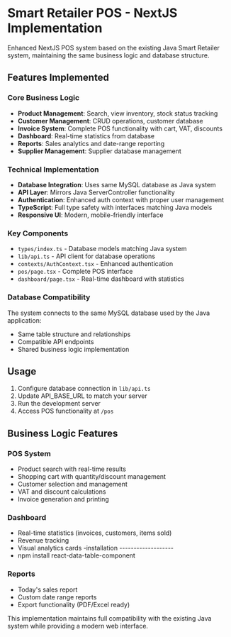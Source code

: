 # Smart Retailer POS - NextJS Implementation

Enhanced NextJS POS system based on the existing Java Smart Retailer system, maintaining the same business logic and database structure.

## Features Implemented

### Core Business Logic
- **Product Management**: Search, view inventory, stock status tracking
- **Customer Management**: CRUD operations, customer database
- **Invoice System**: Complete POS functionality with cart, VAT, discounts
- **Dashboard**: Real-time statistics from database
- **Reports**: Sales analytics and date-range reporting
- **Supplier Management**: Supplier database management

### Technical Implementation
- **Database Integration**: Uses same MySQL database as Java system
- **API Layer**: Mirrors Java ServerController functionality
- **Authentication**: Enhanced auth context with proper user management
- **TypeScript**: Full type safety with interfaces matching Java models
- **Responsive UI**: Modern, mobile-friendly interface

### Key Components
- `types/index.ts` - Database models matching Java system
- `lib/api.ts` - API client for database operations
- `contexts/AuthContext.tsx` - Enhanced authentication
- `pos/page.tsx` - Complete POS interface
- `dashboard/page.tsx` - Real-time dashboard with statistics

### Database Compatibility
The system connects to the same MySQL database used by the Java application:
- Same table structure and relationships
- Compatible API endpoints
- Shared business logic implementation

## Usage

1. Configure database connection in `lib/api.ts`
2. Update API_BASE_URL to match your server
3. Run the development server
4. Access POS functionality at `/pos`

## Business Logic Features

### POS System
- Product search with real-time results
- Shopping cart with quantity/discount management
- Customer selection and management
- VAT and discount calculations
- Invoice generation and printing

### Dashboard
- Real-time statistics (invoices, customers, items sold)
- Revenue tracking
- Visual analytics cards
-installation -------------------
- npm install react-data-table-component

### Reports
- Today's sales report
- Custom date range reports
- Export functionality (PDF/Excel ready)

This implementation maintains full compatibility with the existing Java system while providing a modern web interface.